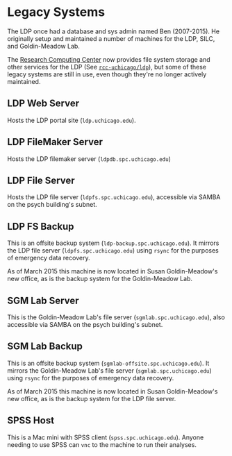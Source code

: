 # Legacy Systems

The LDP once had a database and sys admin named Ben (2007-2015).  He originally setup and maintained a number of machines for the LDP, SILC, and Goldin-Meadow Lab.

The [Research Computing Center](https://github.com/rcc-uchicago) now provides file system storage and other services for the LDP (See [`rcc-uchicago/ldp`](https://github.com/rcc-uchicago/ldp)), but some of these legacy systems are still in use, even though they're no longer actively maintained.


## LDP Web Server

Hosts the LDP portal site (`ldp.uchicago.edu`).


## LDP FileMaker Server

Hosts the LDP filemaker server (`ldpdb.spc.uchicago.edu`)


## LDP File Server

Hosts the LDP file server (`ldpfs.spc.uchicago.edu`), accessible via SAMBA on the psych building's subnet.


## LDP FS Backup

This is an offsite backup system (`ldp-backup.spc.uchicago.edu`).  It mirrors the LDP file server (`ldpfs.spc.uchicago.edu`) using `rsync` for the purposes of emergency data recovery.  

As of March 2015 this machine is now located in Susan Goldin-Meadow's new office, as is the backup system for the Goldin-Meadow Lab.


## SGM Lab Server

This is the Goldin-Meadow Lab's file server (`sgmlab.spc.uchicago.edu`), also accessible via SAMBA on the psych building's subnet.


## SGM Lab Backup

This is an offsite backup system (`sgmlab-offsite.spc.uchicago.edu`).  It mirrors the Goldin-Meadow Lab's file server (`sgmlab.spc.uchicago.edu`) using `rsync` for the purposes of emergency data recovery.  

As of March 2015 this machine is now located in Susan Goldin-Meadow's new office, as is the backup system for the LDP file server.


## SPSS Host

This is a Mac mini with SPSS client (`spss.spc.uchicago.edu`).  Anyone needing to use SPSS can `vnc` to the machine to run their analyses.
